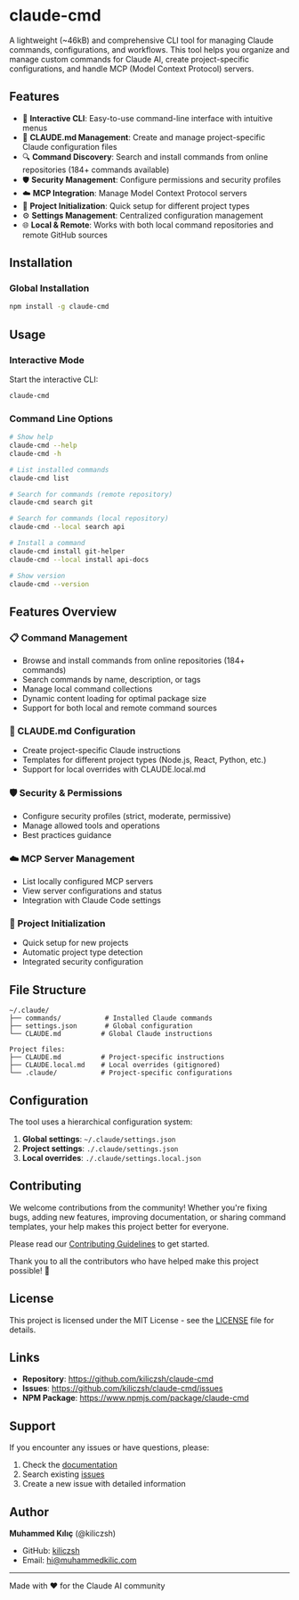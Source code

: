 # claude-cmd

A lightweight (~46kB) and comprehensive CLI tool for managing Claude commands, configurations, and workflows. This tool helps you organize and manage custom commands for Claude AI, create project-specific configurations, and handle MCP (Model Context Protocol) servers.

## Features

- 🎯 **Interactive CLI**: Easy-to-use command-line interface with intuitive menus
- 📝 **CLAUDE.md Management**: Create and manage project-specific Claude configuration files
- 🔍 **Command Discovery**: Search and install commands from online repositories (184+ commands available)
- 🛡️ **Security Management**: Configure permissions and security profiles
- ☁️ **MCP Integration**: Manage Model Context Protocol servers
- 🚀 **Project Initialization**: Quick setup for different project types
- ⚙️ **Settings Management**: Centralized configuration management
- 🌐 **Local & Remote**: Works with both local command repositories and remote GitHub sources

## Installation

### Global Installation

```bash
npm install -g claude-cmd
```

## Usage

### Interactive Mode

Start the interactive CLI:

```bash
claude-cmd
```

### Command Line Options

```bash
# Show help
claude-cmd --help
claude-cmd -h

# List installed commands
claude-cmd list

# Search for commands (remote repository)
claude-cmd search git

# Search for commands (local repository)
claude-cmd --local search api

# Install a command
claude-cmd install git-helper
claude-cmd --local install api-docs

# Show version
claude-cmd --version
```

## Features Overview

### 📋 Command Management
- Browse and install commands from online repositories (184+ commands)
- Search commands by name, description, or tags
- Manage local command collections
- Dynamic content loading for optimal package size
- Support for both local and remote command sources

### 🎯 CLAUDE.md Configuration
- Create project-specific Claude instructions
- Templates for different project types (Node.js, React, Python, etc.)
- Support for local overrides with CLAUDE.local.md

### 🛡️ Security & Permissions
- Configure security profiles (strict, moderate, permissive)
- Manage allowed tools and operations
- Best practices guidance

### ☁️ MCP Server Management
- List locally configured MCP servers
- View server configurations and status
- Integration with Claude Code settings

### 🚀 Project Initialization
- Quick setup for new projects
- Automatic project type detection
- Integrated security configuration

## File Structure

```
~/.claude/
├── commands/           # Installed Claude commands
├── settings.json       # Global configuration
└── CLAUDE.md          # Global Claude instructions

Project files:
├── CLAUDE.md          # Project-specific instructions
├── CLAUDE.local.md    # Local overrides (gitignored)
└── .claude/           # Project-specific configurations
```

## Configuration

The tool uses a hierarchical configuration system:

1. **Global settings**: `~/.claude/settings.json`
2. **Project settings**: `./.claude/settings.json`
3. **Local overrides**: `./.claude/settings.local.json`

## Contributing

We welcome contributions from the community! Whether you're fixing bugs, adding new features, improving documentation, or sharing command templates, your help makes this project better for everyone.

Please read our [Contributing Guidelines](CONTRIBUTING.md) to get started.

Thank you to all the contributors who have helped make this project possible! 🙏

## License

This project is licensed under the MIT License - see the [LICENSE](LICENSE) file for details.

## Links

- **Repository**: https://github.com/kiliczsh/claude-cmd
- **Issues**: https://github.com/kiliczsh/claude-cmd/issues
- **NPM Package**: https://www.npmjs.com/package/claude-cmd

## Support

If you encounter any issues or have questions, please:

1. Check the [documentation](https://github.com/kiliczsh/claude-cmd#readme)
2. Search existing [issues](https://github.com/kiliczsh/claude-cmd/issues)
3. Create a new issue with detailed information

## Author

**Muhammed Kılıç** (@kiliczsh)
- GitHub: [kiliczsh](https://github.com/kiliczsh)
- Email: hi@muhammedkilic.com

---

Made with ❤️ for the Claude AI community
